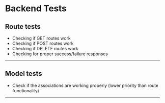 # Backend Tests

## Route tests

- Checking if GET routes work
- Checking if POST routes work
- Checking if DELETE routes work
- Checking for proper success/failure responses

---

## Model tests

- Check if the associations are working properly (lower priority than route functionality)

---
